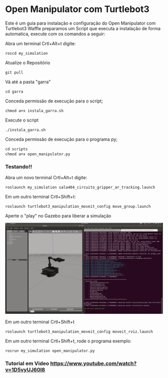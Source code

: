 # Open Manipulator com Turtlebot3

Este é um guia para instalação e configuração do Open Manipulator com Turtlebot3 Waffle
preparamos um Script que executa a instalação de forma automatica, execute com os comandos a seguir:


Abra um terminal Crtl+Alt+t digite:

    roscd my_simulation
    
Atualize o Repositório

    git pull

Vá até a pasta "garra"
    
    cd garra

Conceda permissão de execução para o script;

    chmod a+x instala_garra.sh

Execute o script
    
    ./instala_garra.sh

Conceda permissão de execução para o programa py;

    cd scripts
    chmod a+x open_manipulator.py 


### Testando!!


Abra um novo terminal Crtl+Alt+t digite:

    roslaunch my_simulation sala404_circuito_gripper_ar_tracking.launch
    
Em um outro terminal Crtl+Shift+t:

    roslaunch turtlebot3_manipulation_moveit_config move_group.launch
    
Aperte o "play" no Gazebo para liberar a simulação

 ![aperte o play](play.png)
 
    
Em um outro terminal Crtl+Shift+t

    roslaunch turtlebot3_manipulation_moveit_config moveit_rviz.launch
    
  
 Em um outro terminal Crtl+Shift+t, rode o programa exemplo:

    rosrun my_simulation open_manipulator.py 
    
    
 
 ### Tutorial em Video https://www.youtube.com/watch?v=1D5vyUJ60l8 
 
 

    
